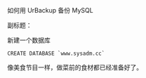 如何用 UrBackup 备份 MySQL

副标题：







新建一个数据库

```mysql
CREATE DATABASE `www.sysadm.cc`
```



像美食节目一样，做菜前的食材都已经准备好了。

